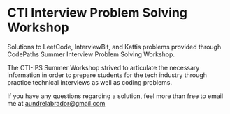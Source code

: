 # CTI Interview Problem Solving Workshop
Solutions to LeetCode, InterviewBit, and Kattis problems provided through CodePaths Summer Interview Problem Solving Workshop.

The CTI-IPS Summer Workshop strived to articulate the necessary information in order to prepare students for the tech industry through practice technical interviews as well as coding problems.

If you have any questions regarding a solution, feel more than free to email me at aundrelabrador@gmail.com
